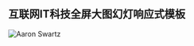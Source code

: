 
## 互联网IT科技全屏大图幻灯响应式模板
![Aaron Swartz](https://github.com/wzc570738205/Website-template/raw/master/%E5%93%8D%E5%BA%94%E6%A8%A1%E6%9D%BF/%E4%BA%92%E8%81%94%E7%BD%91IT%E7%A7%91%E6%8A%80%E5%85%A8%E5%B1%8F%E5%A4%A7%E5%9B%BE%E5%B9%BB%E7%81%AF%E5%93%8D%E5%BA%94%E5%BC%8F%E6%A8%A1%E6%9D%BF/img/%E9%A2%84%E8%A7%88%E5%9B%BE.png)
